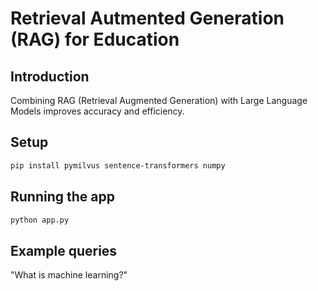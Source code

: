 # Retrieval Autmented Generation (RAG) for Education

## Introduction

Combining RAG (Retrieval Augmented Generation) with Large Language Models improves accuracy and efficiency.

## Setup

```bash
pip install pymilvus sentence-transformers numpy
```

## Running the app

```bash
python app.py
```

## Example queries

"What is machine learning?"
